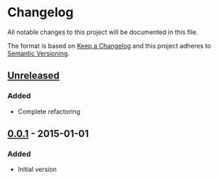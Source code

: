 # Changelog
All notable changes to this project will be documented in this file.

The format is based on [Keep a Changelog](http://keepachangelog.com/en/1.0.0/)
and this project adheres to [Semantic Versioning](http://semver.org/spec/v2.0.0.html).

## [Unreleased]
### Added
- Complete refactoring

## [0.0.1] - 2015-01-01
### Added
- Initial version

[Unreleased]: https://github.com/Webysther/packagist-mirror/compare/0.0.1...HEAD
[0.0.1]: https://github.com/Webysther/packagist-mirror/tree/0.0.1
